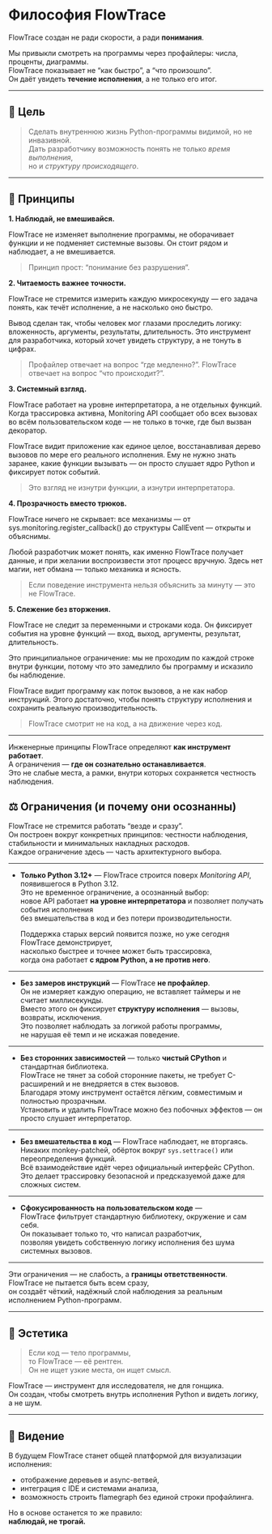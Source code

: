 # Философия FlowTrace

FlowTrace создан не ради скорости, а ради **понимания**.

Мы привыкли смотреть на программы через профайлеры: числа, проценты, диаграммы.  
FlowTrace показывает не “как быстро”, а “что произошло”.  
Он даёт увидеть **течение исполнения**, а не только его итог.

---

## 🎯 Цель

> Сделать внутреннюю жизнь Python-программы видимой, но не инвазивной.  
> Дать разработчику возможность понять не только *время выполнения*,  
> но и *структуру происходящего*.

---

## 🧩 Принципы

**1. Наблюдай, не вмешивайся.**

FlowTrace не изменяет выполнение программы,
не оборачивает функции и не подменяет системные вызовы.
Он стоит рядом и наблюдает, а не вмешивается.

> Принцип прост: “понимание без разрушения”.

**2. Читаемость важнее точности.**

FlowTrace не стремится измерить каждую микросекунду —
его задача понять, как течёт исполнение, а не насколько оно быстро.

Вывод сделан так, чтобы человек мог глазами проследить логику:
вложенность, аргументы, результаты, длительность.
Это инструмент для разработчика, который хочет увидеть структуру,
а не тонуть в цифрах.

> Профайлер отвечает на вопрос “где медленно?”.
> FlowTrace отвечает на вопрос “что происходит?”.

**3. Системный взгляд.**

FlowTrace работает на уровне интерпретатора, а не отдельных функций.
Когда трассировка активна, Monitoring API сообщает обо всех вызовах
во всём пользовательском коде — не только в точке, где был вызван декоратор.

FlowTrace видит приложение как единое целое,
восстанавливая дерево вызовов по мере его реального исполнения.
Ему не нужно знать заранее, какие функции вызывать —
он просто слушает ядро Python и фиксирует поток событий.

> Это взгляд не изнутри функции, а изнутри интерпретатора.

**4. Прозрачность вместо трюков.**

FlowTrace ничего не скрывает:
все механизмы — от sys.monitoring.register_callback() до структуры CallEvent — открыты и объяснимы.

Любой разработчик может понять, как именно FlowTrace получает данные,
и при желании воспроизвести этот процесс вручную.
Здесь нет магии, нет обмана — только механика и ясность.

> Если поведение инструмента нельзя объяснить за минуту — это не FlowTrace.

**5. Слежение без вторжения.**

FlowTrace не следит за переменными и строками кода.
Он фиксирует события на уровне функций —
вход, выход, аргументы, результат, длительность.

Это принципиальное ограничение:
мы не проходим по каждой строке внутри функции,
потому что это замедлило бы программу и исказило бы наблюдение.

FlowTrace видит программу как поток вызовов,
а не как набор инструкций.
Этого достаточно, чтобы понять структуру исполнения
и сохранить реальную производительность.

> FlowTrace смотрит не на код, а на движение через код.

---

Инженерные принципы FlowTrace определяют **как инструмент работает**.  
А ограничения — **где он сознательно останавливается**.  
Это не слабые места, а рамки, внутри которых сохраняется честность наблюдения.

## ⚖️ Ограничения (и почему они осознанны)

FlowTrace не стремится работать “везде и сразу”.  
Он построен вокруг конкретных принципов: честности наблюдения, стабильности и минимальных накладных расходов.  
Каждое ограничение здесь — часть архитектурного выбора.

---

- **Только Python 3.12+** — FlowTrace строится поверх *Monitoring API*, появившегося в Python 3.12.  
  Это не временное ограничение, а осознанный выбор:  
  новое API работает **на уровне интерпретатора** и позволяет получать события исполнения  
  без вмешательства в код и без потери производительности.  

  Поддержка старых версий появится позже, но уже сегодня FlowTrace демонстрирует,  
  насколько быстрее и точнее может быть трассировка,  
  когда она работает **с ядром Python, а не против него**.

---

- **Без замеров инструкций** — FlowTrace **не профайлер**.  
  Он не измеряет каждую операцию, не вставляет таймеры и не считает миллисекунды.  
  Вместо этого он фиксирует **структуру исполнения** — вызовы, возвраты, исключения.  
  Это позволяет наблюдать за логикой работы программы,  
  не нарушая её темп и не искажая поведение.

---

- **Без сторонних зависимостей** — только **чистый CPython** и стандартная библиотека.  
  FlowTrace не тянет за собой сторонние пакеты, не требует C-расширений и не внедряется в стек вызовов.  
  Благодаря этому инструмент остаётся лёгким, совместимым и полностью прозрачным.  
  Установить и удалить FlowTrace можно без побочных эффектов — он просто слушает интерпретатор.

---

- **Без вмешательства в код** — FlowTrace наблюдает, не вторгаясь.  
  Никаких monkey-patchей, обёрток вокруг `sys.settrace()` или переопределения функций.  
  Всё взаимодействие идёт через официальный интерфейс CPython.  
  Это делает трассировку безопасной и предсказуемой даже для сложных систем.

---

- **Сфокусированность на пользовательском коде** —  
  FlowTrace фильтрует стандартную библиотеку, окружение и сам себя.  
  Он показывает только то, что написал разработчик,  
  позволяя увидеть собственную логику исполнения без шума системных вызовов.

---

Эти ограничения — не слабость, а **границы ответственности**.  
FlowTrace не пытается быть всем сразу,  
он создаёт чёткий, надёжный слой наблюдения за реальным исполнением Python-программ.

---

## 💭 Эстетика

> Если код — тело программы,  
> то FlowTrace — её рентген.  
> Он не ищет узкие места, он ищет смысл.

FlowTrace — инструмент для исследователя, не для гонщика.  
Он создан, чтобы смотреть внутрь исполнения Python и видеть логику, а не шум.

---

## 🔮 Видение

В будущем FlowTrace станет общей платформой для визуализации исполнения:
- отображение деревьев и async-ветвей,
- интеграция с IDE и системами анализа,
- возможность строить flamegraph без единой строки профайлинга.

Но в основе останется то же правило:  
**наблюдай, не трогай.**